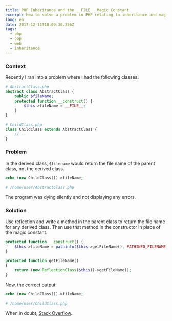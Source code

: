 ```yaml
---
title: PHP Inheritance and the __FILE__ Magic Constant
excerpt: How to solve a problem in PHP relating to inheritance and magic constants.
lang: en
date: 2017-12-11T18:09:30.356Z
tags:
  - php
  - oop
  - web
  - inheritance
---
```

### Context

Recently I ran into a problem where I had the following classes:

```php
# AbstractClass.php
abstract class AbstractClass {
    public $fileName;
    protected function __construct() {
        $this->fileName = __FILE__;
    }
}

# ChildClass.php
class ChildClass extends AbstractClass {
    //...
}
```

### Problem

In the derived class, `$filename` would return the file name of the parent class, not the derived class.  

```php
echo (new ChildClass())->fileName;

# /home/user/AbstractClass.php
```

The program was dying silently and not displaying any errors.

### Solution

Use reflection and write a method in the parent class to return the file name for any derived class. Then use that method in the constructor in place of the magic constant.

```php
protected function __construct() {
    $this->fileName = pathinfo($this->getFileName(), PATHINFO_FILENAME);
}

protected function getFileName()
{
    return (new ReflectionClass($this))->getFileName();
}
```

Now, the correct output:

```php
echo (new ChildClass())->fileName;

# /home/user/ChildClass.php
```

When in doubt, [Stack Overflow](https://stackoverflow.com/a/11117822).